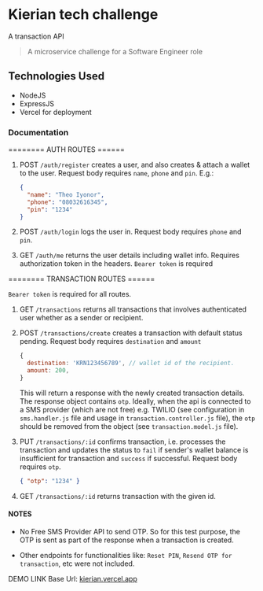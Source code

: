 # Kierian tech challenge

A transaction API

> A microservice challenge for a Software Engineer role

## Technologies Used

- NodeJS
- ExpressJS
- Vercel for deployment

### Documentation

======== AUTH ROUTES ======

1. POST `/auth/register` creates a user, and also creates & attach a wallet to the user. Request body requires `name`, `phone` and `pin`. E.g.:

   ```json
   {
     "name": "Theo Iyonor",
     "phone": "08032616345",
     "pin": "1234"
   }
   ```

2. POST `/auth/login` logs the user in. Request body requires `phone` and `pin`.

3. GET `/auth/me` returns the user details including wallet info. Requires authorization token in the headers. `Bearer token` is required

======== TRANSACTION ROUTES ======

`Bearer token` is required for all routes.

1. GET `/transactions` returns all transactions that involves authenticated user whether as a sender or recipient.

2. POST `/transactions/create` creates a transaction with default status pending. Request body requires `destination` and `amount`

   ```js
   {
     destination: 'KRN123456789', // wallet id of the recipient.
     amount: 200,
   }
   ```

   This will return a response with the newly created transaction details. The response object contains `otp`.
   Ideally, when the api is connected to a SMS provider (which are not free) e.g. TWILIO (see configuration in `sms.handler.js` file and usage in `transaction.controller.js` file), the `otp` should be removed from the object (see `transaction.model.js` file).

3. PUT `/transactions/:id` confirms transaction, i.e. processes the transaction and updates the status to `fail` if sender's wallet balance is insufficient for transaction and `success` if successful. Request body requires `otp`.

   ```json
   { "otp": "1234" }
   ```

4. GET `/transactions/:id` returns transaction with the given id.

#### NOTES

- No Free SMS Provider API to send OTP. So for this test purpose, the OTP is sent as part of the response when a transaction is created.

- Other endpoints for functionalities like: `Reset PIN`, `Resend OTP for transaction`, etc were not included.

DEMO LINK Base Url: [kierian.vercel.app](kierian.vercel.app)
